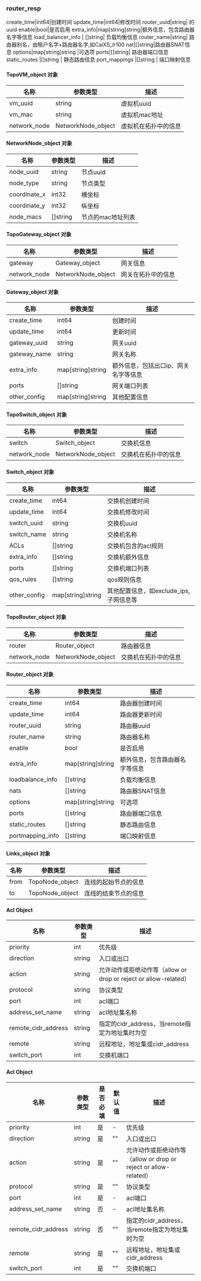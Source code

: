
### router_resp
create_time|int64|创建时间
update_time|int64|修改时间
router_uuid|string| 的uuid
enable|bool|是否启用
extra_info|map[string]string|额外信息，包含路由器名字等信息
load_balancer_info | []string| 负载均衡信息
router_name|string| 路由器别名，由租户名字+路由器名字,如CaiXS_lr100
nat|[]string|路由器SNAT信息
options|map[string]string |可选项
ports|[]string| 路由器端口信息
static_routes |[]string | 静态路由信息
port_mappings |[]string | 端口映射信息


#### TopoVM_object 对象
名称|参数类型|描述
---|---|---
vm_uuid|string|虚拟机uuid
vm_mac|string|虚拟机mac地址
network_node|NetworkNode_object|虚拟机在拓扑中的信息

#### NetworkNode_object 对象
名称|参数类型|描述
---|---|---
node_uuid|string|节点uuid
node_type|string|节点类型
coordinate_x|int32|横坐标
coordinate_y|int32|纵坐标
node_macs|[]string |节点的mac地址列表 

#### TopoGateway_object 对象
名称|参数类型|描述
---|---|---
gateway|Gateway_object|网关信息
network_node|NetworkNode_object|网关在拓扑中的信息

#### Gateway_object 对象
名称|参数类型|描述
---|---|---
create_time|int64|创建时间
update_time|int64|更新时间
gateway_uuid|string|网关uuid
gateway_name|string|网关名称
extra_info|map[string]string|额外信息，包括出口ip、网关名字等信息
ports|[]string|网关端口列表
other_config|map[string]string|其他配置信息

#### TopoSwitch_object 对象
名称|参数类型|描述
---|---|---
switch|Switch_object|交换机信息
network_node|NetworkNode_object|交换机在拓扑中的信息


#### Switch_object 对象
名称|参数类型|描述
---|---|---
create_time|int64|交换机创建时间
update_time|int64|交换机修改时间
switch_uuid|string|交换机uuid
switch_name|string|交换机名称
ACLs|[]string|交换机包含的acl规则
extra_info|[]string|交换机额外信息
ports|[]string|交换机端口列表
qos_rules|[]string|qos规则信息
other_config|map[string]string|其他配置信息，如exclude_ips,子网信息等


#### TopoRouter_object 对象
名称|参数类型|描述
---|---|---
router|Router_object|路由器信息
network_node|NetworkNode_object|交换机在拓扑中的信息

#### Router_object 对象
名称|参数类型|描述
---|---|---
create_time|int64|路由器创建时间
update_time|int64|路由器更新时间
router_uuid|string|路由器uuid
router_name|string|路由器名称
enable|bool|是否启用
extra_info|map[string]string|额外信息，包含路由器名字等信息
loadbalance_info|[]string|负载均衡信息
nats|[]string|路由器SNAT信息
options|map[string]string|可选项
ports|[]string|路由器端口信息
static_routes|[]string|静态路由信息
portmapping_info|[]string|端口映射信息


#### Links_object 对象
名称|参数类型|描述
---|---|---
from|TopoNode_object|连线的起始节点的信息
to|TopoNode_object|连线的结束节点的信息


#### Acl Object
名称|参数类型|描述
---|---|---
 priority|int| 优先级
 direction|string| 入口或出口
 action|string| 允许动作或拒绝动作等（allow or drop or reject or allow-related）
 protocol|string| 协议类型
 port |int| acl端口
 address_set_name|string| acl地址集名称
 remote_cidr_address|string| 指定的cidr_address，当remote指定为地址集时为空
 remote|string| 远程地址，地址集或cidr_address
 switch_port|int| 交换机端口
 
 
 #### Acl Object
 名称 | 参数类型 | 是否必填 | 默认值 | 描述 
 --- |---|---|--- |---
  priority|int| 是|- | 优先级
  direction|string| 是|""  | 入口或出口
  action|string| 是|""  | 允许动作或拒绝动作等（allow or drop or reject or allow-related）
  protocol|string| 是|""  | 协议类型
  port |int| 是|-  | acl端口
  address_set_name|string| 否| - | acl地址集名称
  remote_cidr_address|string| 否|""  | 指定的cidr_address，当remote指定为地址集时为空
  remote|string| 是|""  | 远程地址，地址集或cidr_address
  switch_port|int| 是|""  | 交换机端口